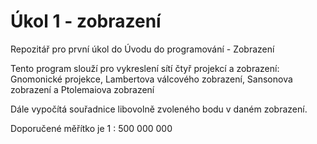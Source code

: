 # Úkol 1 - zobrazení
Repozitář pro první úkol do Úvodu do programování - Zobrazení

Tento program slouží pro vykreslení sítí čtyř projekcí a zobrazení:
Gnomonické projekce, Lambertova válcového zobrazení, Sansonova zobrazení a Ptolemaiova zobrazení

Dále vypočítá souřadnice libovolně zvoleného bodu v daném zobrazení.

Doporučené měřítko je 1 : 500 000 000